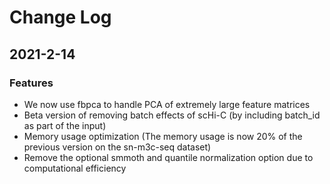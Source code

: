 # Change Log

## 2021-2-14
### Features
- We now use fbpca to handle PCA of extremely large feature matrices
- Beta version of removing batch effects of scHi-C (by including batch_id as part of the input)
- Memory usage optimization (The memory usage is now 20% of the previous version on the sn-m3c-seq dataset)
- Remove the optional smmoth and quantile normalization option due to computational efficiency
